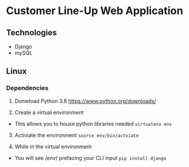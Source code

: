 # Customer Line-Up Web Application

## Technologies 
* Django
* mySQL

## Linux 
### Dependencies
1. Donwload Python 3.8 
<https://www.python.org/downloads/>

2. Create a virtual environment
* This allows you to house python libraries needed
```virtualenv env```

3. Activiate the environment
```source env/bin/actviate```

4. While in the virtual environment 
* You will see *(env)* prefacing your CLI input
```pip install django```    
